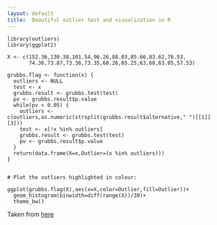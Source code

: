 ```yaml
---
layout: default
title:  Beautiful outlier test and visualization in R
---
```


    library(outliers)
    library(ggplot2)
    
    X <- c(152.36,130.38,101.54,96.26,88.03,85.66,83.62,76.53,
           74.36,73.87,73.36,73.35,68.26,65.25,63.68,63.05,57.53)
    
    grubbs.flag <- function(x) {
      outliers <- NULL
      test <- x
      grubbs.result <- grubbs.test(test)
      pv <- grubbs.result$p.value
      while(pv < 0.05) {
        outliers <- c(outliers,as.numeric(strsplit(grubbs.result$alternative," ")[[1]][3]))
        test <- x[!x %in% outliers]
        grubbs.result <- grubbs.test(test)
        pv <- grubbs.result$p.value
      }
      return(data.frame(X=x,Outlier=(x %in% outliers)))
    }
    
    
    # Plot the outliers highlighted in colour:
    
    ggplot(grubbs.flag(X),aes(x=X,color=Outlier,fill=Outlier))+
      geom_histogram(binwidth=diff(range(X))/30)+
      theme_bw()
    
    
Taken from [here](http://stackoverflow.com/questions/22837099/how-to-repeat-the-grubbs-test-and-flag-the-outliers)
